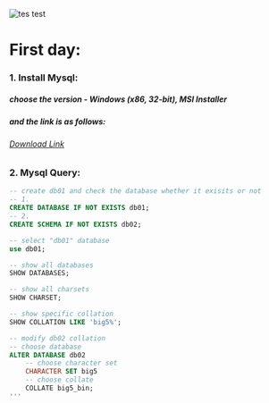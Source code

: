 
![tes test](https://cdn4.iconfinder.com/data/icons/logos-3/181/MySQL-512.png)


# First day:
### 1.  Install Mysql:
##### choose the version - Windows (x86, 32-bit), MSI Installer
##### and the link is as follows:
###### [Download Link](https://dev.mysql.com/downloads/installer/)

### 2.  Mysql Query:
```sql
-- create db01 and check the database whether it exisits or not
-- 1.
CREATE DATABASE IF NOT EXISTS db01;
-- 2. 
CREATE SCHEMA IF NOT EXISTS db02;

-- select "db01" database
use db01; 

-- show all databases
SHOW DATABASES;

-- show all charsets
SHOW CHARSET;

-- show specific collation
SHOW COLLATION LIKE 'big5%';

-- modify db02 collation
-- choose database
ALTER DATABASE db02
	-- choose character set 
	CHARACTER SET big5  
    -- choose collate
	COLLATE big5_bin;  
'''
